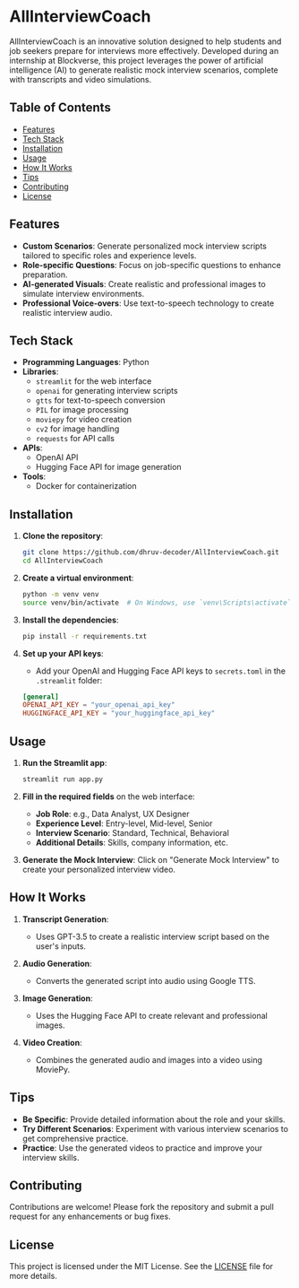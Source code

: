 # AllInterviewCoach

AllInterviewCoach is an innovative solution designed to help students and job seekers prepare for interviews more effectively. Developed during an internship at Blockverse, this project leverages the power of artificial intelligence (AI) to generate realistic mock interview scenarios, complete with transcripts and video simulations.

## Table of Contents

- [Features](#features)
- [Tech Stack](#tech-stack)
- [Installation](#installation)
- [Usage](#usage)
- [How It Works](#how-it-works)
- [Tips](#tips)
- [Contributing](#contributing)
- [License](#license)

## Features

- **Custom Scenarios**: Generate personalized mock interview scripts tailored to specific roles and experience levels.
- **Role-specific Questions**: Focus on job-specific questions to enhance preparation.
- **AI-generated Visuals**: Create realistic and professional images to simulate interview environments.
- **Professional Voice-overs**: Use text-to-speech technology to create realistic interview audio.

## Tech Stack

- **Programming Languages**: Python
- **Libraries**: 
  - `streamlit` for the web interface
  - `openai` for generating interview scripts
  - `gtts` for text-to-speech conversion
  - `PIL` for image processing
  - `moviepy` for video creation
  - `cv2` for image handling
  - `requests` for API calls
- **APIs**: 
  - OpenAI API
  - Hugging Face API for image generation
- **Tools**:
  - Docker for containerization

## Installation

1. **Clone the repository**:
    ```bash
    git clone https://github.com/dhruv-decoder/AllInterviewCoach.git
    cd AllInterviewCoach
    ```

2. **Create a virtual environment**:
    ```bash
    python -m venv venv
    source venv/bin/activate  # On Windows, use `venv\Scripts\activate`
    ```

3. **Install the dependencies**:
    ```bash
    pip install -r requirements.txt
    ```

4. **Set up your API keys**:
    - Add your OpenAI and Hugging Face API keys to `secrets.toml` in the `.streamlit` folder:
    ```toml
    [general]
    OPENAI_API_KEY = "your_openai_api_key"
    HUGGINGFACE_API_KEY = "your_huggingface_api_key"
    ```

## Usage

1. **Run the Streamlit app**:
    ```bash
    streamlit run app.py
    ```

2. **Fill in the required fields** on the web interface:
    - **Job Role**: e.g., Data Analyst, UX Designer
    - **Experience Level**: Entry-level, Mid-level, Senior
    - **Interview Scenario**: Standard, Technical, Behavioral
    - **Additional Details**: Skills, company information, etc.

3. **Generate the Mock Interview**: Click on "Generate Mock Interview" to create your personalized interview video.

## How It Works

1. **Transcript Generation**:
    - Uses GPT-3.5 to create a realistic interview script based on the user's inputs.

2. **Audio Generation**:
    - Converts the generated script into audio using Google TTS.

3. **Image Generation**:
    - Uses the Hugging Face API to create relevant and professional images.

4. **Video Creation**:
    - Combines the generated audio and images into a video using MoviePy.

## Tips

- **Be Specific**: Provide detailed information about the role and your skills.
- **Try Different Scenarios**: Experiment with various interview scenarios to get comprehensive practice.
- **Practice**: Use the generated videos to practice and improve your interview skills.

## Contributing

Contributions are welcome! Please fork the repository and submit a pull request for any enhancements or bug fixes.

## License

This project is licensed under the MIT License. See the [LICENSE](LICENSE) file for more details.
